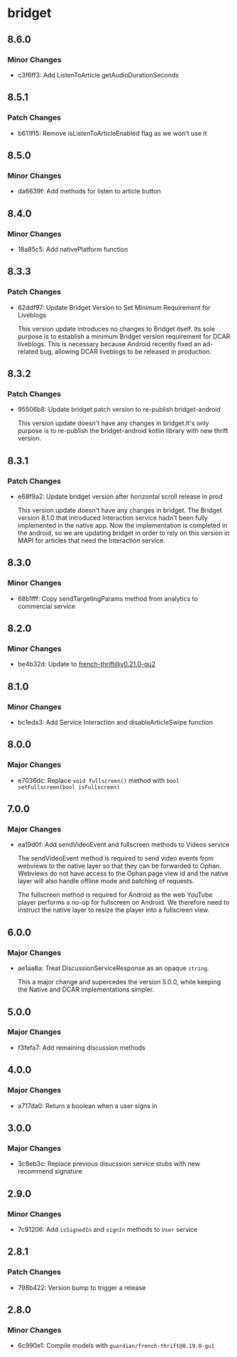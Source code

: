 # bridget

## 8.6.0

### Minor Changes

- c3f6ff3: Add ListenToArticle.getAudioDurationSeconds

## 8.5.1

### Patch Changes

- b611f15: Remove isListenToArticleEnabled flag as we won't use it

## 8.5.0

### Minor Changes

- da6639f: Add methods for listen to article button

## 8.4.0

### Minor Changes

- 18a85c5: Add nativePlatform function

## 8.3.3

### Patch Changes

- 62ddf97: Update Bridget Version to Set Minimum Requirement for Liveblogs

  This version update introduces no changes to Bridget itself. Its sole purpose is to establish a minimum Bridget version requirement for DCAR liveblogs. This is necessary because Android recently fixed an ad-related bug, allowing DCAR liveblogs to be released in production.

## 8.3.2

### Patch Changes

- 95506b8: Update bridget patch version to re-publish bridget-android

  This version update doesn't have any changes in bridget.It's only purpose is to re-publish the bridget-android kotlin library with new thrift version.

## 8.3.1

### Patch Changes

- e68f9a2: Update bridget version after horizontal scroll release in prod

  This version update doesn't have any changes in bridget. The Bridget version 8.1.0 that introduced Interaction service hadn't been fully implemented in the native app. Now the implementation is completed in the android, so we are updating bridget in order to rely on this version in MAPI for articles that need the Interaction service.

## 8.3.0

### Minor Changes

- 68b1fff: Copy sendTargetingParams method from analytics to commercial service

## 8.2.0

### Minor Changes

- be4b32d: Update to french-thrift@v0.21.0-gu2

## 8.1.0

### Minor Changes

- bc1eda3: Add Service Interaction and disableArticleSwipe function

## 8.0.0

### Major Changes

- e7036dc: Replace `void fullscreen()` method with `bool setFullscreen(bool isFullscreen)`

## 7.0.0

### Major Changes

- ea19d0f: Add sendVideoEvent and fullscreen methods to Videos service

  The sendVideoEvent method is required to send video events from webviews to the native layer so that they can be forwarded to Ophan. Webviews do not have access to the Ophan page view id and the native layer will also handle offline mode and batching of requests.

  The fullscreen method is required for Android as the web YouTube player performs a no-op for fullscreen on Android. We therefore need to instruct the native layer to resize the player into a fullscreen view.

## 6.0.0

### Major Changes

- ae1aa8a: Treat DiscussionServiceResponse as an opaque `string`.

  This a major change and supercedes the version 5.0.0,
  while keeping the Native and DCAR implementations simpler.

## 5.0.0

### Major Changes

- f3fefa7: Add remaining discussion methods

## 4.0.0

### Major Changes

- a717da0: Return a boolean when a user signs in

## 3.0.0

### Major Changes

- 3c8eb3c: Replace previous disucssion service stubs with new recommend signature

## 2.9.0

### Minor Changes

- 7c91206: Add `isSignedIn` and `signIn` methods to `User` service

## 2.8.1

### Patch Changes

- 798b422: Version bump to trigger a release

## 2.8.0

### Minor Changes

- 6c990e1: Compile models with `guardian/french-thrift@0.19.0-gu1`
